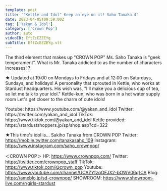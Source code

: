 ```yaml
---
template: post
title: '"Kettle and Idol" Keep an eye on it! Saho Tanaka 4'
date: 2023-04-05T09:59:00Z
tag: ['Yakan & Idol']
category: ['Crown Pop']
author: auto 
videoID: EftZcEZZEYg
subTitle: EftZcEZZEYg.vtt
---
```

The third element that makes up "CROWN POP" Ms. Saho Tanaka is "geek temperament".
What is Mr. Tanaka addicted to as the number of characters increases! ?

★ Updated at 19:00 on Mondays to Fridays and at 12:00 on Saturdays, Sundays, and holidays!
A personality that sprouted in Kettle, who works at Stardust headquarters.
His wish was, "I'll make you a delicious cup of tea, so let me talk to your idol."
Kettle-kun, who was born in a hot water supply room
Let's get closer to the charm of cute idols!

<Kettle and Idol>
Youtube: https://www.youtube.com/@yakan_and_idol
Twitter: https://twitter.com/yakan_and_idol
TikTok: https://www.tiktok.com/@yakan_and_idol
Kettle provided: https://stardustshoppers.jp/sp/shop.asp?cd=322

★This time's idol is... Sakiho Tanaka from CROWN POP
<Saho Tanaka>
Twitter: https://mobile.twitter.com/tanakasaho_109
Instagram: https://www.instagram.com/saho_crownpop/

＜CROWN POP＞
HP: https://www.crownpop.com/
Twitter: https://twitter.com/crownpop_staff
TikTok: https://www.tiktok.com/@crown_pop
Youtube: https://www.youtube.com/channel/UCAZYfzqOFJX2-bOWV06q1CA
Blog: https://ameblo.jp/sd-crownpop/
SHOWROOM: https://www.showroom-live.com/r/girls-stardust